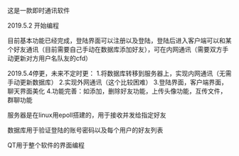 这是一款即时通讯软件


2019.5.2 开始编程


目前基本功能已经完成，登陆界面可以注册以及登陆，登陆后进入客户端可以和某个好友通讯（目前需要自己手动在数据库添加好友），可在内网通讯（需要双方手动更新对方用户名队友的cfd）

2019.5.4停更，未来不定时更：
1.将数据库转移到服务器上，实现内网通讯（无需手动更新数据库）
2.实现外网通讯（这个比较困难）
3.登陆界面，客户端界面，聊天界面美化
4.功能完善：如添加，删除好友功能，上传头像功能，互传文件，群聊功能


服务器是在linux用epoll搭建的，用于接收并发给指定好友


数据库用于验证登陆的账号密码以及每个用户的好友列表


QT用于整个软件的界面编程
